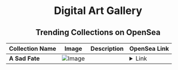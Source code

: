 <div align="center">

# Digital Art Gallery

## Trending Collections on OpenSea

| Collection Name                       | Image                                                                                     | Description                       | OpenSea Link                                                                                          |
|---------------------------------------|-------------------------------------------------------------------------------------------|-----------------------------------|--------------------------------------------------------------------------------------------------------|
| **A Sad Fate** | ![Image](https://i.seadn.io/s/raw/files/3deb86e6504d43ff146adeba2cd5dce8.jpg?w=500&auto=format?w=200&auto=format) |  | <details><summary>Link</summary>[A Sad Fate](https://opensea.io/collection/a-sad-fate-1)</details> |

</div>